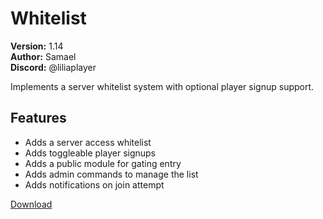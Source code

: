 # Whitelist

**Version:** 1.14  
**Author:** Samael  
**Discord:** @liliaplayer  

Implements a server whitelist system with optional player signup support.

## Features

- Adds a server access whitelist
- Adds toggleable player signups
- Adds a public module for gating entry
- Adds admin commands to manage the list
- Adds notifications on join attempt

[Download](https://github.com/LiliaFramework/Modules/raw/refs/heads/gh-pages/whitelist.zip)
